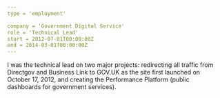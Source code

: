 ```yaml
---
type = 'employment'

company = 'Government Digital Service'
role = 'Technical Lead'
start = 2012-07-01T00:00:00Z
end = 2014-03-01T00:00:00Z
---
```


I was the technical lead on two major projects: redirecting all traffic from
Directgov and Business Link to GOV.UK as the site first launched on October
17, 2012, and creating the Performance Platform (public dashboards for
government services).
